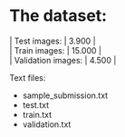 # The dataset:

| Test images:       | 3.900   |  
| Train images:      | 15.000  |  
| Validation images: | 4.500   |

Text files:
- sample_submission.txt
- test.txt
- train.txt
- validation.txt
